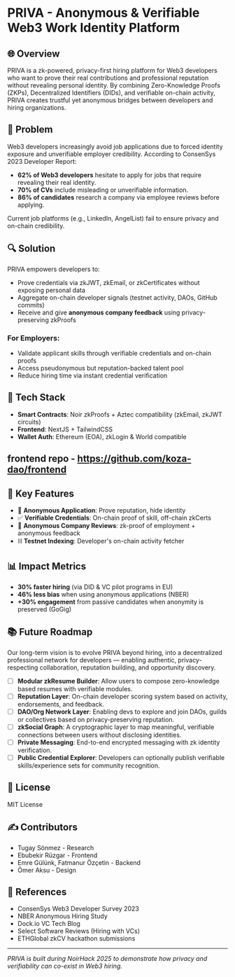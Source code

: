 # PRIVA - Anonymous & Verifiable Web3 Work Identity Platform

## 🌐 Overview
PRIVA is a zk-powered, privacy-first hiring platform for Web3 developers who want to prove their real contributions and professional reputation without revealing personal identity. By combining Zero-Knowledge Proofs (ZKPs), Decentralized Identifiers (DIDs), and verifiable on-chain activity, PRIVA creates trustful yet anonymous bridges between developers and hiring organizations.

## 🚩 Problem
Web3 developers increasingly avoid job applications due to forced identity exposure and unverifiable employer credibility. According to ConsenSys 2023 Developer Report:

- **62% of Web3 developers** hesitate to apply for jobs that require revealing their real identity.
- **70% of CVs** include misleading or unverifiable information.
- **86% of candidates** research a company via employee reviews before applying.

Current job platforms (e.g., LinkedIn, AngelList) fail to ensure privacy and on-chain credibility.

## 🔍 Solution
PRIVA empowers developers to:

- Prove credentials via zkJWT, zkEmail, or zkCertificates without exposing personal data
- Aggregate on-chain developer signals (testnet activity, DAOs, GitHub commits)
- Receive and give **anonymous company feedback** using privacy-preserving zkProofs

### For Employers:
- Validate applicant skills through verifiable credentials and on-chain proofs
- Access pseudonymous but reputation-backed talent pool
- Reduce hiring time via instant credential verification

## 🔧 Tech Stack
- **Smart Contracts**: Noir zkProofs + Aztec compatibility (zkEmail, zkJWT circuits)
- **Frontend**: NextJS + TailwindCSS
- **Wallet Auth**: Ethereum (EOA), zkLogin & World compatible

## frontend repo - https://github.com/koza-dao/frontend

## 🧪 Key Features
- 🔐 **Anonymous Application**: Prove reputation, hide identity  
- ✅ **Verifiable Credentials**: On-chain proof of skill, off-chain zkCerts  
- 💬 **Anonymous Company Reviews**: zk-proof of employment + anonymous feedback  
- ⛓ **Testnet Indexing**: Developer's on-chain activity fetcher  

## 📊 Impact Metrics
- **30% faster hiring** (via DID & VC pilot programs in EU)  
- **46% less bias** when using anonymous applications (NBER)  
- **+30% engagement** from passive candidates when anonymity is preserved (GoGig)  

## 📚 Future Roadmap
Our long-term vision is to evolve PRIVA beyond hiring, into a decentralized professional network for developers — enabling authentic, privacy-respecting collaboration, reputation building, and opportunity discovery.

- [ ] **Modular zkResume Builder**: Allow users to compose zero-knowledge based resumes with verifiable modules.
- [ ] **Reputation Layer**: On-chain developer scoring system based on activity, endorsements, and feedback.
- [ ] **DAO/Org Network Layer**: Enabling devs to explore and join DAOs, guilds or collectives based on privacy-preserving reputation.
- [ ] **zkSocial Graph**: A cryptographic layer to map meaningful, verifiable connections between users without disclosing identities.
- [ ] **Private Messaging**: End-to-end encrypted messaging with zk identity verification.
- [ ] **Public Credential Explorer**: Developers can optionally publish verifiable skills/experience sets for community recognition.

## 📄 License
MIT License

## ✍️ Contributors
- Tugay Sönmez - Research  
- Ebubekir Rüzgar - Frontend
- Emre Gülünk, Fatmanur Özçetin - Backend
- Ömer Aksu - Design

## 📎 References
- ConsenSys Web3 Developer Survey 2023  
- NBER Anonymous Hiring Study  
- Dock.io VC Tech Blog  
- Select Software Reviews (Hiring with VCs)  
- ETHGlobal zkCV hackathon submissions  



---

*PRIVA is built during NoirHack 2025 to demonstrate how privacy and verifiability can co-exist in Web3 hiring.*
